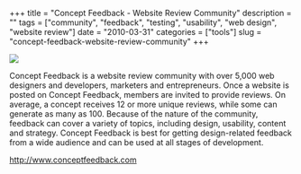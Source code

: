 +++
title = "Concept Feedback - Website Review Community"
description = ""
tags = ["community", "feedback", "testing", "usability", "web design", "website review"]
date = "2010-03-31"
categories = ["tools"]
slug = "concept-feedback-website-review-community"
+++


<div class="tool-screenshot mb1"><a href="http://www.conceptfeedback.com/"><img id="bluga-thumbnail-2763" class="bluga-thumbnail custom" src="http://media.konigi.com/bluga/
wt52306d9d14e90_custom.jpg"/></a></div><p>Concept Feedback is a website review community with over 5,000 web designers and developers, marketers and entrepreneurs. Once a website is posted on Concept Feedback, members are invited to provide reviews. On average, a concept receives 12 or more unique reviews, while some can generate as many as 100. Because of the nature of the community, feedback can cover a variety of topics, including design, usability, content and strategy. Concept Feedback is best for getting design-related feedback from a wide audience and can be used at all stages of development.</p>

  
<p><a href="http://www.conceptfeedback.com/">http://www.conceptfeedback.com</a></p>
      
